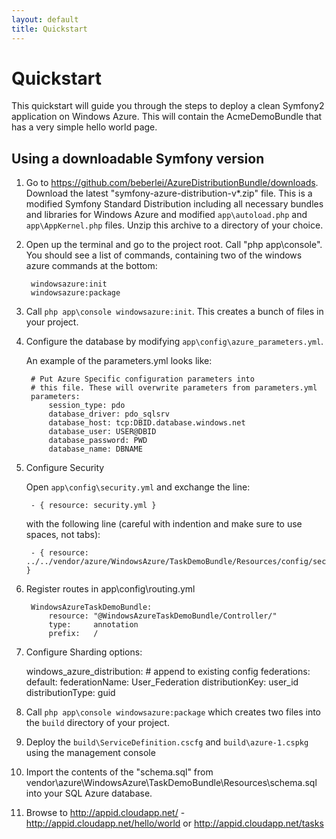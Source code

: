 ```yaml
---
layout: default
title: Quickstart
---
```


# Quickstart

This quickstart will guide you through the steps to deploy a clean Symfony2 application on Windows Azure. This will contain the AcmeDemoBundle that has a very simple hello world page.

## Using a downloadable Symfony version

1. Go to https://github.com/beberlei/AzureDistributionBundle/downloads. Download the latest "symfony-azure-distribution-v*.zip" file. This is a modified Symfony Standard Distribution including all necessary bundles and libraries for Windows Azure and  modified `app\autoload.php` and `app\AppKernel.php` files. Unzip this archive to a directory of your choice.

2. Open up the terminal and go to the project root. Call "php app\console". You should see a list of commands, containing two of the windows azure commands at the bottom:

        windowsazure:init
        windowsazure:package

3. Call `php app\console windowsazure:init`. This creates a bunch of files in your project.

4. Configure the database by modifying `app\config\azure_parameters.yml`.

    An example of the parameters.yml looks like:

        # Put Azure Specific configuration parameters into
        # this file. These will overwrite parameters from parameters.yml
        parameters:
            session_type: pdo
            database_driver: pdo_sqlsrv
            database_host: tcp:DBID.database.windows.net
            database_user: USER@DBID
            database_password: PWD
            database_name: DBNAME

5. Configure Security

    Open `app\config\security.yml` and exchange the line:

        - { resource: security.yml }

    with the following line (careful with indention and make sure to use spaces, not tabs):

        - { resource: ../../vendor/azure/WindowsAzure/TaskDemoBundle/Resources/config/security.yml }

6. Register routes in app\config\routing.yml

        WindowsAzureTaskDemoBundle:
            resource: "@WindowsAzureTaskDemoBundle/Controller/"
            type:     annotation
            prefix:   /

7. Configure Sharding options:

    windows_azure_distribution:
        # append to existing config
        federations:
            default:
                federationName: User_Federation
                distributionKey: user_id
                distributionType: guid


8. Call `php app\console windowsazure:package` which creates two files into the `build` directory of your project.

9. Deploy the `build\ServiceDefinition.cscfg` and `build\azure-1.cspkg` using the management console

10. Import the contents of the "schema.sql" from vendor\azure\WindowsAzure\TaskDemoBundle\Resources\schema.sql into your SQL Azure database.

11. Browse to http://appid.cloudapp.net/ - http://appid.cloudapp.net/hello/world or http://appid.cloudapp.net/tasks


